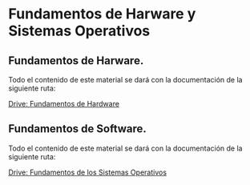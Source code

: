 # Fundamentos de Harware y Sistemas Operativos


## Fundamentos de Harware.

Todo el contenido de este material se dará con la documentación de la siguiente ruta: 

[Drive: Fundamentos de Hardware](https://docs.google.com/presentation/d/1AHngMyydSdPvNuZL_d6hnhUu6bOnBvLONFvZSuT7Eoc/edit?usp=sharing)

## Fundamentos de Software. 

Todo el contenido de este material se dará con la documentación de la siguiente ruta: 

[Drive: Fundamentos de los Sistemas Operativos](https://docs.google.com/presentation/d/1Xt9kKL9zt0laAtvCrxeGFPd-IrffR-ZsdwnNejLfQds/edit?usp=share_link)
